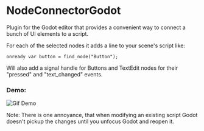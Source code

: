 # NodeConnectorGodot
Plugin for the Godot editor that provides a convenient way to connect a bunch of UI elements to a script.

For each of the selected nodes it adds a line to your scene's script like:

`onready var button = find_node("Button");`

Will also add a signal handle for Buttons and TextEdit nodes for their "pressed" and "text_changed" events.

### Demo:

![Gif Demo](demo.gif)


Note: There is one annoyance, that when modifying an existing script Godot doesn't pickup the changes until you unfocus Godot and reopen it.
